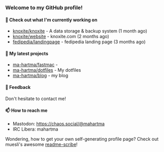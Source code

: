 ### Welcome to my GitHub profile!

#### 🔭 Check out what I'm currently working on

- [knoxite/knoxite](https://github.com/knoxite/knoxite) - A data storage &amp; backup system (1 month ago)
- [knoxite/website](https://github.com/knoxite/website) - knoxite.com (2 months ago)
- [fedipedia/landingpage](https://github.com/fedipedia/landingpage) - fedipedia landing page (3 months ago)

#### 🌱 My latest projects

- [ma-hartma/fastmac](https://github.com/ma-hartma/fastmac) - 
- [ma-hartma/dotfiles](https://github.com/ma-hartma/dotfiles) - My dotfiles
- [ma-hartma/blog](https://github.com/ma-hartma/blog) - my blog

#### 💬 Feedback

Don't hesitate to contact me!

#### 📫 How to reach me

- Mastodon: https://chaos.social/@mahartma
- IRC Libera: mahartma

Wondering, how to get your own self-generating profile page? 
Check out muesli's awesome [readme-scribe](https://github.com/muesli/readme-scribe)!
